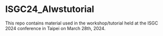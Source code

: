 # ISGC24_AIwstutorial

This repo contains material used in the workshop/tutorial held at the  ISGC 2024 conference in Taipei on March 28th, 2024.
